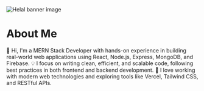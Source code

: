 <img src="https://i.postimg.cc/zXPpcz9G/github-banner.png" alt="Helal banner image">
<h1>About Me</h1>
👋 Hi, I'm a MERN Stack Developer with hands-on experience in building real-world web applications using React, Node.js, Express, MongoDB, and Firebase.
💡 I focus on writing clean, efficient, and scalable code, following best practices in both frontend and backend development.
🚀 I love working with modern web technologies and exploring tools like Vercel, Tailwind CSS, and RESTful APIs.
<!--
**helal366/helal366** is a ✨ _special_ ✨ repository because its `README.md` (this file) appears on your GitHub profile.

Here are some ideas to get you started:

- 🔭 I’m currently working on ...
- 🌱 I’m currently learning ...
- 👯 I’m looking to collaborate on ...
- 🤔 I’m looking for help with ...
- 💬 Ask me about ...
- 📫 How to reach me: ...
- 😄 Pronouns: ...
- ⚡ Fun fact: ...
-->
